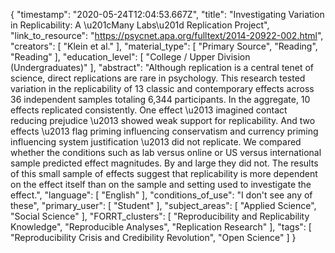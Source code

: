 {
    "timestamp": "2020-05-24T12:04:53.667Z",
    "title": "Investigating Variation in Replicability: A \u201cMany Labs\u201d Replication Project",
    "link_to_resource": "https://psycnet.apa.org/fulltext/2014-20922-002.html",
    "creators": [
        "Klein et al."
    ],
    "material_type": [
        "Primary Source",
        "Reading",
        "Reading"
    ],
    "education_level": [
        "College / Upper Division (Undergraduates)"
    ],
    "abstract": "Although replication is a central tenet of science, direct replications are rare in psychology. This research tested variation in the replicability of 13 classic and contemporary effects across 36 independent samples totaling 6,344 participants. In the aggregate, 10 effects replicated consistently. One effect \u2013 imagined contact reducing prejudice \u2013 showed weak support for replicability. And two effects \u2013 flag priming influencing conservatism and currency priming influencing system justification \u2013 did not replicate. We compared whether the conditions such as lab versus online or US versus international sample predicted effect magnitudes. By and large they did not. The results of this small sample of effects suggest that replicability is more dependent on the effect itself than on the sample and setting used to investigate the effect.",
    "language": [
        "English"
    ],
    "conditions_of_use": "I don't see any of these",
    "primary_user": [
        "Student"
    ],
    "subject_areas": [
        "Applied Science",
        "Social Science"
    ],
    "FORRT_clusters": [
        "Reproducibility and Replicability Knowledge",
        "Reproducible Analyses",
        "Replication Research"
    ],
    "tags": [
        "Reproducibility Crisis and Credibility Revolution",
        "Open Science"
    ]
}